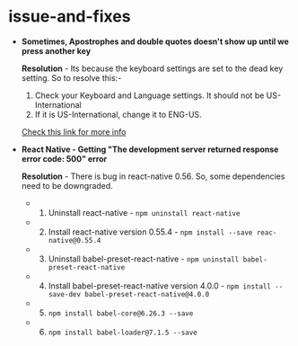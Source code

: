 # issue-and-fixes

- **Sometimes, Apostrophes and double quotes doesn't show up until we press another key**

  **Resolution** - Its because the keyboard settings are set to the dead key setting. So to resolve this:-

    1. Check your Keyboard and Language settings. It should not be US-International
    2. If it is US-International, change it to ENG-US.

    [Check this link for more info](https://superuser.com/questions/122625/apostrophes-and-double-quotes-dont-show-up-until-i-type-the-next-letter)

- **React Native - Getting "The development server returned response error code: 500" error**

  **Resolution** - There is bug in react-native 0.56. So, some dependencies need to be downgraded.

    - 1. Uninstall react-native - `npm uninstall react-native`
    - 2. Install react-native version 0.55.4 - `npm install --save reac-native@0.55.4`
    - 3. Uninstall babel-preset-react-native - `npm uninstall babel-preset-react-native`
    - 4. Install babel-preset-react-native version 4.0.0 - `npm install --save-dev babel-preset-react-native@4.0.0`
    - 5. `npm install babel-core@6.26.3 --save`
    - 6. `npm install babel-loader@7.1.5 --save`

